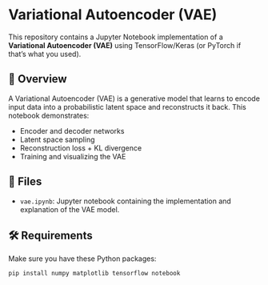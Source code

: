# Variational Autoencoder (VAE)

This repository contains a Jupyter Notebook implementation of a **Variational Autoencoder (VAE)** using TensorFlow/Keras (or PyTorch if that’s what you used).

## 📌 Overview

A Variational Autoencoder (VAE) is a generative model that learns to encode input data into a probabilistic latent space and reconstructs it back. This notebook demonstrates:
- Encoder and decoder networks
- Latent space sampling
- Reconstruction loss + KL divergence
- Training and visualizing the VAE

## 📁 Files

- `vae.ipynb`: Jupyter notebook containing the implementation and explanation of the VAE model.

## 🛠️ Requirements

Make sure you have these Python packages:
```bash
pip install numpy matplotlib tensorflow notebook

